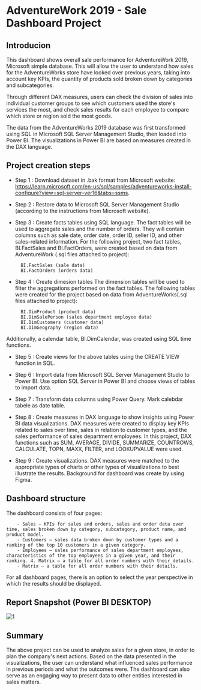 # AdventureWork 2019 - Sale Dashboard Project

## Introducion

This dashboard shows overall sale performance for AdventureWork 2019, Microsoft simple database. This will allow the user to understand how sales for the AdventureWorks store have looked over previous years, taking into account key KPIs, the quantity of products sold broken down by categories and subcategories.  

Through different DAX measures, users can check the division of sales into individual customer groups to see which customers used the store's services the most, and check sales results for each employee to compare which store or region sold the most goods.

The data from the AdventureWorks 2019 database was first transformed using SQL in Microsoft SQL Server Management Studio, then loaded into Power BI. The visualizations in Power BI are based on measures created in the DAX language.


## Project creation steps

- Step 1 : Download dataset in .bak format from Microsoft website: https://learn.microsoft.com/en-us/sql/samples/adventureworks-install-configure?view=sql-server-ver16&tabs=ssms.
- Step 2 : Restore data to Microsoft SQL Server Management Studio (according to the instructions from Microsoft website).
- Step 3 : Create facts tables using SQL language. The fact tables will be used to aggregate sales and the number of orders. They will contain columns such as sale date, order date, order ID, seller ID, and other sales-related information. For the following project, two fact tables, BI.FactSales and BI.FactOrders, were created based on data from AdventureWork (.sql files attached to project):
        
        BI.FactSales (sale data)
        BI.FactOrders (orders data)
- Step 4 : Create dimesion tables The dimension tables will be used to filter the aggregations performed on the fact tables. The following tables were created for the project based on data from AdventureWorks(.sql files attached to project):

        BI.DimProduct (product data)
        BI.DimSalePerson (sales department employee data)
        BI.DimCustomers (customer data)
        BI.DimGeography (region data)
Additionally, a calendar table, BI.DimCalendar, was created using SQL time functions.

- Step 5 : Create views for the above tables using the CREATE VIEW function in SQL.
- Step 6 : Import data from Microsoft SQL Server Management Studio to Power BI. Use option SQL Server in Power BI and choose views of tables to import data.
- Step 7 : Transform data columns using Power Query. Mark calebdar tabele as date table.
- Step 8 : Create measures in DAX language to show insights using Power BI data visualizations. DAX measures were created to display key KPIs related to sales over time, sales in relation to customer types, and the sales performance of sales department employees. In this project, DAX functions such as SUM, AVERAGE, DIVIDE, SUMMARIZE, COUNTROWS, CALCULATE, TOPN, MAXX, FILTER, and LOOKUPVALUE were used.

- Step 9 : Create visualizations. DAX measures were matched to the appropriate types of charts or other types of visualizations to best illustrate the results. Background for dashboard was create by using Figma.


## Dashboard structure

The dashboard consists of four pages:

        - Sales – KPIs for sales and orders, sales and order data over time, sales broken down by category, subcategory, product name, and product model.
        - Customers – sales data broken down by customer types and a ranking of the top 10 customers in a given category.
        - Employees – sales performance of sales department employees, characteristics of the top employees in a given year, and their ranking. 4. Matrix – a table for all order numbers with their details.
        - Matrix – a table for all order numbers with their details.

For all dashboard pages, there is an option to select the year perspective in which the results should be displayed.


 
 ## Report Snapshot (Power BI DESKTOP)

 
![1](https://github.com/user-attachments/assets/481fb0a5-2768-48ce-ae4c-f61ff75e2a0b)


## Summary

The above project can be used to analyze sales for a given store, in order to plan the company's next actions. Based on the data presented in the visualizations, the user can understand what influenced sales performance in previous periods and what the outcomes were. The dashboard can also serve as an engaging way to present data to other entities interested in sales matters.
